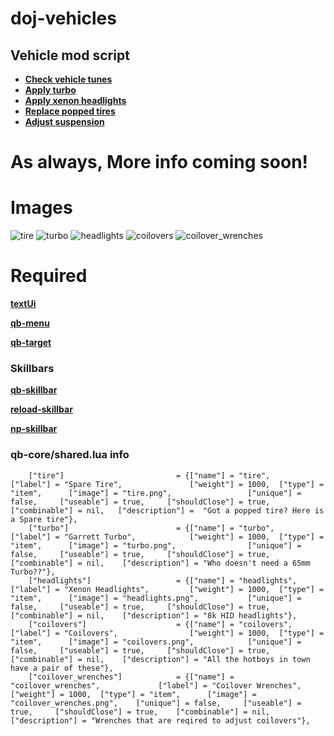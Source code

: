 # doj-vehicles

## Vehicle mod script
- **[Check vehicle tunes](https://streamable.com/zaenh5)**
- **[Apply turbo ](https://streamable.com/n1ov8a)**
- **[Apply xenon headlights](https://streamable.com/3r7kqd)**
- **[Replace popped tires](https://streamable.com/7wzlru)**
- **[Adjust suspension](https://streamable.com/0kgd5z)**


# As always, More info coming soon!

# Images
![tire](https://i.imgur.com/pgVG7J2.png)
![turbo](https://i.imgur.com/SIi8Giu.png)
![headlights](https://i.imgur.com/sR4cTcP.png)
![coilovers](https://i.imgur.com/8cKOTFK.png)
![coilover_wrenches](https://i.imgur.com/sZSHFnY.png)



# Required

**[textUi](https://github.com/dojwun/textUi)**

**[qb-menu](https://github.com/qbcore-framework/qb-menu)**


**[qb-target](https://github.com/BerkieBb/berkie-target)**

### Skillbars

**[qb-skillbar](https://github.com/qbcore-framework/qb-skillbar)**

**[reload-skillbar](https://github.com/Utinax/reload-skillbar)**

**[np-skillbar](https://drive.google.com/drive/folders/17xznaEcn5rmP0aOKL5XIj6SIfqQVB8iH?usp=sharing)**


### qb-core/shared.lua info
```
	["tire"] 				 		 = {["name"] = "tire", 			  	  			["label"] = "Spare Tire", 				["weight"] = 1000, 	["type"] = "item", 		["image"] = "tire.png", 				["unique"] = false, 	["useable"] = true, 	["shouldClose"] = true,	   ["combinable"] = nil,   ["description"] =  "Got a popped tire? Here is a Spare tire"},
	["turbo"] 		 	 		 	 = {["name"] = "turbo", 						["label"] = "Garrett Turbo", 			["weight"] = 1000, 	["type"] = "item", 		["image"] = "turbo.png", 				["unique"] = false, 	["useable"] = true, 	["shouldClose"] = true,    ["combinable"] = nil,   	["description"] = "Who doesn't need a 65mm Turbo??"},
	["headlights"] 		 	 		 = {["name"] = "headlights", 					["label"] = "Xenon Headlights", 		["weight"] = 1000, 	["type"] = "item", 		["image"] = "headlights.png", 			["unique"] = false, 	["useable"] = true, 	["shouldClose"] = true,    ["combinable"] = nil,   	["description"] = "8k HID headlights"},
	["coilovers"] 		 	 		 = {["name"] = "coilovers", 					["label"] = "Coilovers", 				["weight"] = 1000, 	["type"] = "item", 		["image"] = "coilovers.png", 			["unique"] = false, 	["useable"] = true, 	["shouldClose"] = true,    ["combinable"] = nil,   	["description"] = "All the hotboys in town have a pair of these"},
	["coilover_wrenches"] 		 	 = {["name"] = "coilover_wrenches", 			["label"] = "Coilover Wrenches", 		["weight"] = 1000, 	["type"] = "item", 		["image"] = "coilover_wrenches.png", 	["unique"] = false, 	["useable"] = true, 	["shouldClose"] = true,    ["combinable"] = nil,   	["description"] = "Wrenches that are reqired to adjust coilovers"},

```
